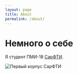 ```yaml
---
layout: page
title: About
permalink: /about/
---
```


# Немного о себе

Я студент ПМИ-18 [СарФТИ](http://sarfti.ru).

![Первый корпус СарФТИ](http://duma-sarov.ru/wp-content/uploads/2017/06/SarFTI-768x511.jpg)
